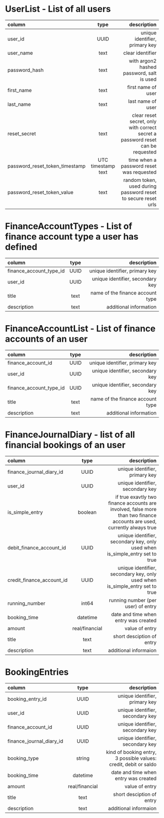# UserList - List of all users
| column | type | description |
| :--- | :---: | ---: |
| user_id | UUID | unique identifier, primary key |
| user_name | text | clear identifier |
| password_hash | text | with argon2 hashed password, salt is used |
| first_name | text | first name of user |
| last_name | text | last name of user |
| reset_secret | text | clear reset secret, only with correct secret a password reset can be requested |
| password_reset_token_timestamp | UTC timestamp text | time when a password reset was requested |
| password_reset_token_value | text | random token, used during password reset to secure reset urls |

# FinanceAccountTypes - List of finance account type a user has defined
| column | type | description |
| :--- | :---: | ---: |
| finance_account_type_id | UUID | unique identifier, primary key |
| user_id | UUID | unique identifier, secondary key |
| title | text | name of the finance account type |
| description | text | additional information |

# FinanceAccountList - List of finance accounts of an user
| column | type | description |
| :--- | :---: | ---: |
| finance_account_id | UUID | unique identifier, primary key |
| user_id | UUID | unique identifier, secondary key |
| finance_account_type_id | UUID | unique identifier, secondary key |
| title | text | name of the finance account type |
| description | text | additional information |

# FinanceJournalDiary - list of all financial bookings of an user
| column | type | description |
| :--- | :---: | ---: |
| finance_journal_diary_id | UUID | unique identifier, primary key |
| user_id | UUID | unique identifier, secondary key |
| is_simple_entry | boolean | if true exavtly two finance accounts are involved, false more than two finance accounts are used, currently always true |
| debit_finance_account_id | UUID | unique identifier, secondary key, only used when is_simple_entry set to true  |
| credit_finance_account_id | UUID | unique identifier, secondary key, only used when is_simple_entry set to true |
| running_number | int64 | running number (per user) of entry |
| booking_time | datetime | date and time when entry was created |
| amount | real/financial | value of entry |
| title | text | short desciption of entry |
| description | text | additional informaion |

# BookingEntries
| column | type | description |
| :--- | :---: | ---: |
| booking_entry_id | UUID | unique identifier, primary key |
| user_id | UUID | unique identifier, secondary key |
| finance_account_id | UUID | unique identifier, secondary key |
| finance_journal_diary_id | UUID | unique identifier, secondary key |
| booking_type | string | kind of booking entry, 3 possible values: credit, debit or saldo |
| booking_time | datetime | date and time when entry was created |
| amount | real/financial | value of entry |
| title | text | short desciption of entry |
| description | text | additional informaion |
